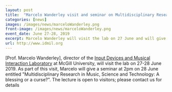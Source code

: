 ```yaml
---
layout: post
title:  "Marcelo Wanderley visit and seminar on Multidisciplinary Research in Music"
categories: [news]
images: /images/news/marceloWanderley.png
front-image: /images/news/marceloWanderley.png
event_date: June 27-28, 2019
excerpt: Marcelo Wanderley will visit the lab on 27 June and will give a seminar on 28 June
url: http://www.idmil.org
---
```


[Prof. Marcelo Wanderley], director of the [Input Devices and Musical Interaction Laboratory](http://www.idmil.org) 
at McGill University, will visit the lab on 27-28 June 2019. As part of this visit, Marcelo will give a seminar 
at 2pm on 28 June entitled "Multidisciplinary Research in Music, Science and Technology: A blessing or a curse?". 
The lecture is open to visitors; please contact us for details
